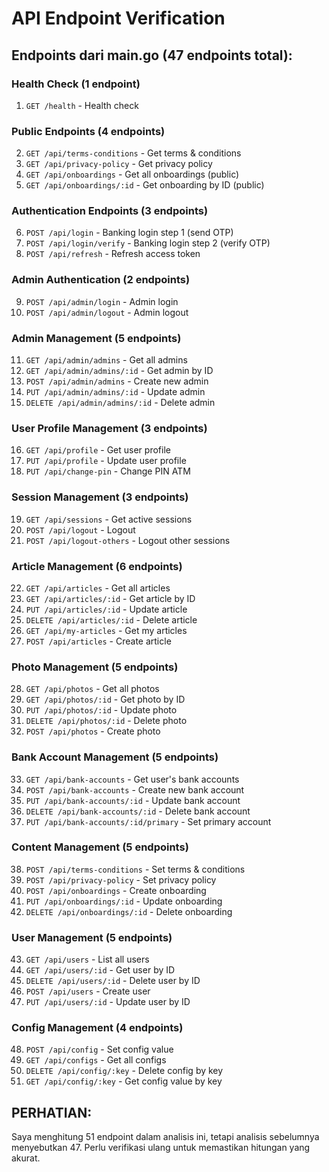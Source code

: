 # API Endpoint Verification

## Endpoints dari main.go (47 endpoints total):

### Health Check (1 endpoint)
1. `GET /health` - Health check

### Public Endpoints (4 endpoints)
2. `GET /api/terms-conditions` - Get terms & conditions
3. `GET /api/privacy-policy` - Get privacy policy
4. `GET /api/onboardings` - Get all onboardings (public)
5. `GET /api/onboardings/:id` - Get onboarding by ID (public)

### Authentication Endpoints (3 endpoints)
6. `POST /api/login` - Banking login step 1 (send OTP)
7. `POST /api/login/verify` - Banking login step 2 (verify OTP)
8. `POST /api/refresh` - Refresh access token

### Admin Authentication (2 endpoints)
9. `POST /api/admin/login` - Admin login
10. `POST /api/admin/logout` - Admin logout

### Admin Management (5 endpoints)
11. `GET /api/admin/admins` - Get all admins
12. `GET /api/admin/admins/:id` - Get admin by ID
13. `POST /api/admin/admins` - Create new admin
14. `PUT /api/admin/admins/:id` - Update admin
15. `DELETE /api/admin/admins/:id` - Delete admin

### User Profile Management (3 endpoints)
16. `GET /api/profile` - Get user profile
17. `PUT /api/profile` - Update user profile
18. `PUT /api/change-pin` - Change PIN ATM

### Session Management (3 endpoints)
19. `GET /api/sessions` - Get active sessions
20. `POST /api/logout` - Logout
21. `POST /api/logout-others` - Logout other sessions

### Article Management (6 endpoints)
22. `GET /api/articles` - Get all articles
23. `GET /api/articles/:id` - Get article by ID
24. `PUT /api/articles/:id` - Update article
25. `DELETE /api/articles/:id` - Delete article
26. `GET /api/my-articles` - Get my articles
27. `POST /api/articles` - Create article

### Photo Management (5 endpoints)
28. `GET /api/photos` - Get all photos
29. `GET /api/photos/:id` - Get photo by ID
30. `PUT /api/photos/:id` - Update photo
31. `DELETE /api/photos/:id` - Delete photo
32. `POST /api/photos` - Create photo

### Bank Account Management (5 endpoints)
33. `GET /api/bank-accounts` - Get user's bank accounts
34. `POST /api/bank-accounts` - Create new bank account
35. `PUT /api/bank-accounts/:id` - Update bank account
36. `DELETE /api/bank-accounts/:id` - Delete bank account
37. `PUT /api/bank-accounts/:id/primary` - Set primary account

### Content Management (5 endpoints)
38. `POST /api/terms-conditions` - Set terms & conditions
39. `POST /api/privacy-policy` - Set privacy policy
40. `POST /api/onboardings` - Create onboarding
41. `PUT /api/onboardings/:id` - Update onboarding
42. `DELETE /api/onboardings/:id` - Delete onboarding

### User Management (5 endpoints)
43. `GET /api/users` - List all users
44. `GET /api/users/:id` - Get user by ID
45. `DELETE /api/users/:id` - Delete user by ID
46. `POST /api/users` - Create user
47. `PUT /api/users/:id` - Update user by ID

### Config Management (4 endpoints)
48. `POST /api/config` - Set config value
49. `GET /api/configs` - Get all configs
50. `DELETE /api/config/:key` - Delete config by key
51. `GET /api/config/:key` - Get config value by key

## PERHATIAN:
Saya menghitung 51 endpoint dalam analisis ini, tetapi analisis sebelumnya menyebutkan 47. 
Perlu verifikasi ulang untuk memastikan hitungan yang akurat.
